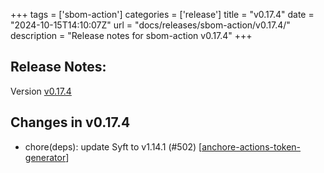 +++
tags = ['sbom-action']
categories = ['release']
title = "v0.17.4"
date = "2024-10-15T14:10:07Z"
url = "docs/releases/sbom-action/v0.17.4/"
description = "Release notes for sbom-action v0.17.4"
+++

## Release Notes:
Version [v0.17.4](https://github.com/anchore/sbom-action/releases/tag/v0.17.4)

## Changes in v0.17.4

- chore(deps): update Syft to v1.14.1 (#502) [[anchore-actions-token-generator](https://github.com/anchore-actions-token-generator)]
